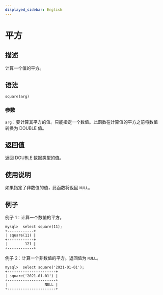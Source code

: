 ```yaml
---
displayed_sidebar: English
---
```


# 平方

## 描述

计算一个值的平方。

## 语法

```Haskell
square(arg)
```

### 参数

`arg`：要计算其平方的值。只能指定一个数值。此函数在计算值的平方之前将数值转换为 DOUBLE 值。

## 返回值

返回 DOUBLE 数据类型的值。

## 使用说明

如果指定了非数值的值，此函数将返回 `NULL`。

## 例子

例子 1：计算一个数值的平方。

```Plain
mysql>  select square(11);
+------------+
| square(11) |
+------------+
|        121 |
+------------+
```

例子 2：计算一个非数值的平方。返回值为 `NULL`。

```Plain
mysql>  select square('2021-01-01');
+----------------------+
| square('2021-01-01') |
+----------------------+
|                 NULL |
+----------------------+